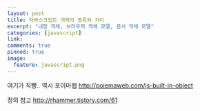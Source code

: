 ```yaml
---
layout: post
title: 자바스크립트 객체의 종류와 차이
excerpt: "내장 객체, 브라우저 객체 모델, 문서 객체 모델"
categories: [javascript]
link:
comments: true
pinned: true
image:
  feature: javascript.png
---
```



여기가 직빵.. 역시 포이마웹
<http://poiemaweb.com/js-built-in-object>

정의 참고
<http://rhammer.tistory.com/61>
